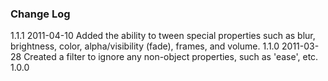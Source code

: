 ### Change Log ###

1.1.1    2011-04-10    Added the ability to tween special properties such as blur, brightness, color, alpha/visibility (fade), frames, and volume.
1.1.0    2011-03-28    Created a filter to ignore any non-object properties, such as 'ease', etc.
1.0.0               